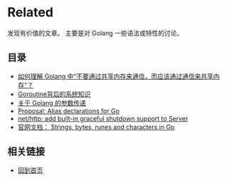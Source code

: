 # Related
发现有价值的文章。
主要是对 Golang 一些语法或特性的讨论。

## 目录

- [如何理解 Golang 中“不要通过共享内存来通信，而应该通过通信来共享内存”？](https://github.com/AaronWharton/collections/blob/master/go-pro/src/res/reference/src/Communication.md)
- [Goroutine背后的系统知识](https://github.com/AaronWharton/collections/blob/master/go-pro/src/res/reference/src/Goroutine.md)
- [关于 Golang 的参数传递](https://github.com/AaronWharton/collections/blob/master/go-pro/src/res/reference/src/Variables.md)
- [Proposal: Alias declarations for Go](https://github.com/golang/go/issues/16339#issuecomment-258527920)
- [net/http: add built-in graceful shutdown support to Server](https://github.com/golang/go/issues/4674)
- [官网文档： Strings, bytes, runes and characters in Go](https://blog.golang.org/strings)

## 相关链接

- [回到首页](https://github.com/AaronWharton/collections/tree/master/go-pro)
